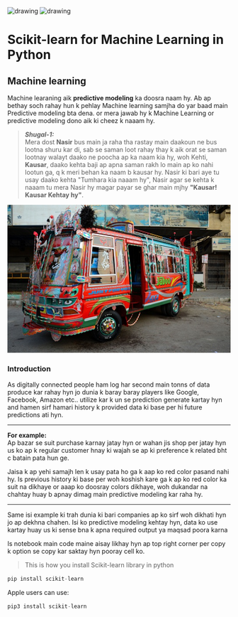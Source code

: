 <!-- [Scikit-learn](resources/scikit-learn-logo.png) -->
<img src="resources/scikit-learn-logo.png" alt="drawing" style="width:120px;"/>      <img src="resources/codanics_logo.png" alt="drawing" style="width:75px;"/>

# **Scikit-learn for Machine Learning in Python**

## **Machine learning**

Machine learaning aik **predictive modeling** ka doosra naam hy. Ab ap bethay soch rahay hun k pehlay Machine learning samjha do yar baad main Predictive modeling bta dena. or mera jawab hy k Machine Learning or predictive modeling dono aik ki cheez k naaam hy.

> _**Shugal-1:**_\
>  Mera dost **Nasir** bus main ja raha tha rastay main daakoun ne bus lootna shuru kar di, sab se saman loot rahay thay k aik orat se saman lootnay walayt daako ne poocha ap ka naam kia hy, woh Kehti, **Kausar**, daako kehta baji ap apna saman rakh lo main ap ko nahi lootun ga, q k meri behan ka naam b kausar hy. Nasir ki bari aye tu usay daako kehta "Tumhara kia naaam hy", Nasir agar se kehta k naaam tu mera Nasir hy magar payar se ghar main mjhy **"Kausar! Kausar Kehtay hy"**. 
> 
<img src="resources/bus.jpg" alt="drawing" style="width:750px;"/>

### Introduction

As digitally connected people ham log har second main tonns of data produce kar rahay hyn jo dunia k baray baray players like Google, Facebook, Amazon etc.. utilize kar k un se prediction generate kartay hyn and hamen sirf hamari history k provided data ki base per hi future predictions ati hyn.

---
**For example:**\
Ap bazar se suit purchase karnay jatay hyn or wahan jis shop per jatay hyn us ko ap k regular customer hnay ki wajah se ap ki preference k related bht c batain pata hun ge. 

<!-- ![Suit](resources/suit.jpg) -->

Jaisa k ap yehi samajh len k usay pata ho ga k aap ko red color pasand nahi hy. Is previous history ki base per woh koshish kare ga k ap ko red color ka suit na dikhaye or aaap ko doosray colors dikhaye, woh dukandar na chahtay huay b apnay dimag main predictive modeling kar raha hy. 

---

Same isi example ki trah dunia ki bari companies ap ko sirf woh dikhati hyn jo ap dekhna chahen. Isi ko predictive modeling kehtay hyn, data ko use kartay huay us ki sense bna k apna required output ya maqsad poora karna


Is notebook main code maine aisay likhay hyn ap top right corner per copy k option se copy kar saktay hyn pooray cell ko.

> This is how you install Scikit-learn library in python
```py
pip install scikit-learn 
```

Apple users can use:

```py
pip3 install scikit-learn
```






